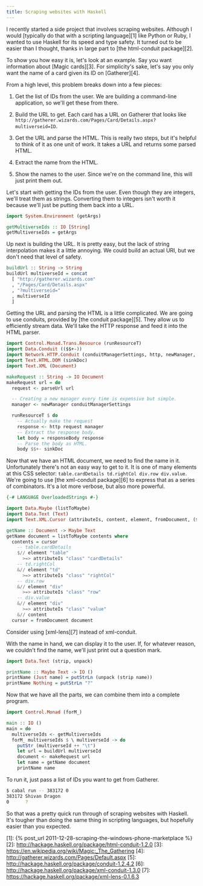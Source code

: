 ```yaml
---
title: Scraping websites with Haskell
---
```


I recently started a side project that involves scraping websites. Although I
would [typically do that with a scripting language][1] like Python or Ruby, I
wanted to use Haskell for its speed and type safety. It turned out to be easier
than I thought, thanks in large part to [the html-conduit package][2].

To show you how easy it is, let's look at an example. Say you want information
about [Magic cards][3]. For simplicity's sake, let's say you only want the name
of a card given its ID on [Gatherer][4].

From a high level, this problem breaks down into a few pieces:

1.  Get the list of IDs from the user. We are building a command-line
    application, so we'll get these from there.

2.  Build the URL to get. Each card has a URL on Gatherer that looks like
    `http://gatherer.wizards.com/Pages/Card/Details.aspx?multiverseid=ID`.

3.  Get the URL and parse the HTML. This is really two steps, but it's helpful
    to think of it as one unit of work. It takes a URL and returns some parsed
    HTML.

4.  Extract the name from the HTML.

5.  Show the names to the user. Since we're on the command line, this will just
    print them out.

Let's start with getting the IDs from the user. Even though they are integers,
we'll treat them as strings. Converting them to integers isn't worth it because
we'll just be putting them back into a URL.

``` hs
import System.Environment (getArgs)

getMultiverseIds :: IO [String]
getMultiverseIds = getArgs
```

Up next is building the URL. It is pretty easy, but the lack of string
interpolation makes it a little annoying. We could build an actual URI, but we
don't need that level of safety.

``` hs
buildUrl :: String -> String
buildUrl multiverseId = concat
  [ "http://gatherer.wizards.com"
  , "/Pages/Card/Details.aspx"
  , "?multiverseid="
  , multiverseId
  ]
```

Getting the URL and parsing the HTML is a little complicated. We are going to
use conduits, provided by [the conduit package][5]. They allow us to
efficiently stream data. We'll take the HTTP response and feed it into the HTML
parser.

``` hs
import Control.Monad.Trans.Resource (runResourceT)
import Data.Conduit (($$+-))
import Network.HTTP.Conduit (conduitManagerSettings, http, newManager, parseUrl, responseBody)
import Text.HTML.DOM (sinkDoc)
import Text.XML (Document)

makeRequest :: String -> IO Document
makeRequest url = do
  request <- parseUrl url

  -- Creating a new manager every time is expensive but simple.
  manager <- newManager conduitManagerSettings

  runResourceT $ do
    -- Actually make the request
    response <- http request manager
    -- Extract the response body.
    let body = responseBody response
    -- Parse the body as HTML.
    body $$+- sinkDoc
```

Now that we have an HTML document, we need to find the name in it.
Unfortunately there's not an easy way to get to it. It is one of many elements
at this CSS selector: `table.cardDetails td.rightCol div.row div.value`. We're
going to use [the xml-conduit package][6] to express that as a series of
combinators. It's a lot more verbose, but also more powerful.

``` hs
{-# LANGUAGE OverloadedStrings #-}

import Data.Maybe (listToMaybe)
import Data.Text (Text)
import Text.XML.Cursor (attributeIs, content, element, fromDocument, ($//), (>=>), (&//))

getName :: Document -> Maybe Text
getName document = listToMaybe contents where
  contents = cursor
    -- table.cardDetails
    $// element "table"
      >=> attributeIs "class" "cardDetails"
    -- td.rightCol
    &// element "td"
      >=> attributeIs "class" "rightCol"
    -- div.row
    &// element "div"
      >=> attributeIs "class" "row"
    -- div.value
    &// element "div"
      >=> attributeIs "class" "value"
    &// content
  cursor = fromDocument document
```

<aside>

Consider using [xml-lens][7] instead of xml-conduit.

</aside>

With the name in hand, we can display it to the user. If, for whatever reason,
we couldn't find the name, we'll just print out a question mark.

``` hs
import Data.Text (strip, unpack)

printName :: Maybe Text -> IO ()
printName (Just name) = putStrLn (unpack (strip name))
printName Nothing = putStrLn "?"
```

Now that we have all the parts, we can combine them into a complete program.

``` hs
import Control.Monad (forM_)

main :: IO ()
main = do
  multiverseIds <- getMultiverseIds
  forM_ multiverseIds $ \ multiverseId -> do
    putStr (multiverseId ++ "\t")
    let url = buildUrl multiverseId
    document <- makeRequest url
    let name = getName document
    printName name
```

To run it, just pass a list of IDs you want to get from Gatherer.

``` sh
$ cabal run -- 383172 0
383172 Shivan Dragon
0      ?
```

So that was a pretty quick run through of scraping websites with Haskell. It's
tougher than doing the same thing in scripting languages, but hopefully easier
than you expected.

[1]: {% post_url 2011-12-28-scraping-the-windows-phone-marketplace %}
[2]: http://hackage.haskell.org/package/html-conduit-1.2.0
[3]: https://en.wikipedia.org/wiki/Magic:_The_Gathering
[4]: http://gatherer.wizards.com/Pages/Default.aspx
[5]: http://hackage.haskell.org/package/conduit-1.2.4.2
[6]: http://hackage.haskell.org/package/xml-conduit-1.3.0
[7]: https://hackage.haskell.org/package/xml-lens-0.1.6.3
